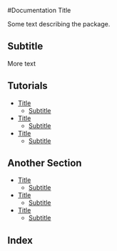 
#Documentation Title


Some text describing the package.


<a id='Subtitle-1'></a>

## Subtitle


More text


<a id='Tutorials-1'></a>

## Tutorials

- [Title](tutorials/page1.md#Title-1)
    - [Subtitle](tutorials/page1.md#Subtitle-1)
- [Title](tutorials/page2.md#Title-1)
    - [Subtitle](tutorials/page2.md#Subtitle-1)
- [Title](tutorials/page3.md#Title-1)
    - [Subtitle](tutorials/page3.md#Subtitle-1)


<a id='Another-Section-1'></a>

## Another Section

- [Title](sec2/page1.md#Title-1)
    - [Subtitle](sec2/page1.md#Subtitle-1)
- [Title](sec2/page2.md#Title-1)
    - [Subtitle](sec2/page2.md#Subtitle-1)
- [Title](sec2/page3.md#Title-1)
    - [Subtitle](sec2/page3.md#Subtitle-1)


<a id='Index-1'></a>

## Index


